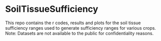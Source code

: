 # SoilTissueSufficiency
This repo contains the r codes, results and plots for the soil tissue sufficiency ranges used to generate sufficiency ranges for various crops. Note: Datasets are not available to the public for confidentiality reasons.
